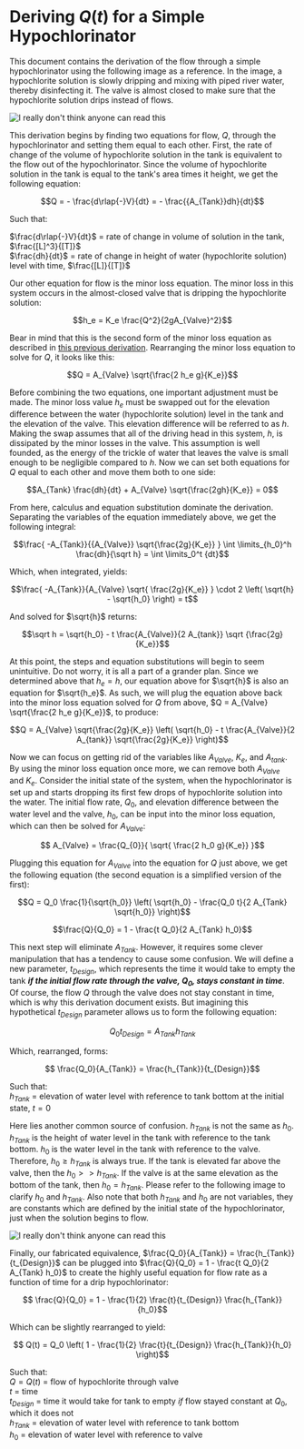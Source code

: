 # Deriving $Q(t)$ for a Simple Hypochlorinator

This document contains the derivation of the flow through a simple hypochlorinator using the following image as a reference. In the image, a hypochlorite solution is slowly dripping and mixing with piped river water, thereby disinfecting it. The valve is almost closed to make sure that the hypochlorite solution drips instead of flows.

![I really don't think anyone can read this](https://github.com/AguaClara/CEE4540_DC/blob/master/AguaClara%20Water%20Treatment%20Plant%20Design/Summary%20Sheets/Images/drip%20hypochlorinator.jpg?raw=true)

This derivation begins by finding two equations for flow, $Q$, through the hypochlorinator and setting them equal to each other. First, the rate of change of the volume of hypochlorite solution in the tank is equivalent to the flow out of the hypochlorinator. Since the volume of hypochlorite solution in the tank is equal to the tank's area times it height, we get the following equation:

$$Q =  - \frac{d\rlap{-}V}{dt} = - \frac{{A_{Tank}}dh}{dt}$$

Such that:  

$\frac{d\rlap{-}V}{dt}$ = rate of change in volume of solution in the tank, $\frac{[L]^3}{[T]}$  
$\frac{dh}{dt}$ = rate of change in height of water (hypochlorite solution) level with time, $\frac{[L]}{[T]}$  

Our other equation for flow is the minor loss equation. The minor loss in this system occurs in the almost-closed valve that is dripping the hypochlorite solution:

$$h_e = K_e \frac{Q^2}{2gA_{Valve}^2}$$

Bear in mind that this is the second form of the minor loss equation as described in [this previous derivation](https://github.com/AguaClara/CEE4540_DC/blob/master/AguaClara%20Water%20Treatment%20Plant%20Design/Summary%20Sheets/Minor_Loss_Equation_Derivation.md "Minor loss equation derivation"). Rearranging the minor loss equation to solve for $Q$, it looks like this:

$$Q = A_{Valve} \sqrt{\frac{2 h_e g}{K_e}}$$  

Before combining the two equations, one important adjustment must be made. The minor loss value $h_e$ must be swapped out for the elevation difference between the water (hypochlorite solution) level in the tank and the elevation of the valve. This elevation difference will be referred to as $h$. Making the swap assumes that all of the driving head in this system, $h$, is dissipated by the minor losses in the valve. This assumption is well founded, as the energy of the trickle of water that leaves the valve is small enough to be negligible compared to $h$. Now we can set both equations for $Q$ equal to each other and move them both to one side:

$$A_{Tank} \frac{dh}{dt} + A_{Valve} \sqrt{\frac{2gh}{K_e}} = 0$$


From here, calculus and equation substitution dominate the derivation. Separating the variables of the equation immediately above, we get the following integral:

$$\frac{ -A_{Tank}}{{A_{Valve}} \sqrt{\frac{2g}{K_e}} }   \int \limits_{h_0}^h \frac{dh}{\sqrt h} = \int \limits_0^t {dt}$$

Which, when integrated, yields:

$$\frac{ -A_{Tank}}{A_{Valve} \sqrt{ \frac{2g}{K_e}} } \cdot 2 \left( \sqrt{h} - \sqrt{h_0} \right) = t$$

And solved for $\sqrt{h}$ returns:

$$\sqrt h  = \sqrt{h_0} - t \frac{A_{Valve}}{2 A_{tank}} \sqrt {\frac{2g}{K_e}}$$

At this point, the steps and equation substitutions will begin to seem unintuitive. Do not worry, it is all a part of a grander plan. Since we determined above that $h_e = h$, our equation above for $\sqrt{h}$ is also an equation for $\sqrt{h_e}$. As such, we will plug the equation above back into the minor loss equation solved for $Q$ from above, $Q = A_{Valve} \sqrt{\frac{2 h_e g}{K_e}}$, to produce:

$$Q = A_{Valve} \sqrt{\frac{2g}{K_e}} \left( \sqrt{h_0}  - t \frac{A_{Valve}}{2 A_{tank}} \sqrt{\frac{2g}{K_e}} \right)$$

Now we can focus on getting rid of the variables like $A_{Valve}$, $K_e$, and $A_{tank}$. By using the minor loss equation once more, we can remove both $A_{Valve}$ and $K_e$. Consider the initial state of the system, when the hypochlorinator is set up and starts dropping its first few drops of hypochlorite solution into the water. The initial flow rate, $Q_0$, and elevation difference between the water level and the valve, $h_0$, can be input into the minor loss equation, which can then be solved for $A_{Valve}$:

$$ A_{Valve} = \frac{Q_{0}}{ \sqrt{ \frac{2 h_0 g}{K_e}} }$$

Plugging this equation for $A_{Valve}$ into the equation for $Q$ just above, we get the following equation (the second equation is a simplified version of the first):

$$Q = Q_0 \frac{1}{\sqrt{h_0}} \left( \sqrt{h_0} - \frac{Q_0 t}{2 A_{Tank} \sqrt{h_0}} \right)$$

$$\frac{Q}{Q_0} = 1 - \frac{t Q_0}{2 A_{Tank} h_0}$$

This next step will eliminate $A_{Tank}$. However, it requires some clever manipulation that has a tendency to cause some confusion. We will define a new parameter, $t_{Design}$, which represents the time it would take to empty the tank _**if the initial flow rate through the valve, $Q_0$, stays constant in time**_. Of course, the flow $Q$ through the valve does not stay constant in time, which is why this derivation document exists. But imagining this hypothetical $t_{Design}$ parameter allows us to form the following equation:

$$ Q_0 t_{Design} = A_{Tank} h_{Tank}$$

Which, rearranged, forms:

$$ \frac{Q_0}{A_{Tank}} = \frac{h_{Tank}}{t_{Design}}$$

Such that:  
$h_{Tank}$ = elevation of water level with reference to tank bottom at the initial state, $t = 0$

Here lies another common source of confusion. $h_{Tank}$ is not the same as $h_{0}$. $h_{Tank}$ is the height of water level in the tank with reference to the tank bottom. $h_{0}$ is the water level in the tank with reference to the valve. Therefore, $h_{0} \geq h_{Tank}$ is always true. If the tank is elevated far above the valve, then the $h_{0} > > h_{Tank}$. If the valve is at the same elevation as the bottom of the tank, then $h_{0} = h_{Tank}$. Please refer to the following image to clarify $h_{0}$ and $h_{Tank}$. Also note that both $h_{Tank}$ and $h_{0}$ are not variables, they are constants which are defined by the initial state of the hypochlorinator, just when the solution begins to flow.

![I really don't think anyone can read this](https://github.com/AguaClara/CEE4540_DC/blob/master/AguaClara%20Water%20Treatment%20Plant%20Design/Summary%20Sheets/Images/hypochlorinator%20variable%explanation.jpg?raw=true)

Finally, our fabricated equivalence, $\frac{Q_0}{A_{Tank}} = \frac{h_{Tank}}{t_{Design}}$ can be plugged into $\frac{Q}{Q_0} = 1 - \frac{t Q_0}{2 A_{Tank} h_0}$ to create the highly useful equation for flow rate as a function of time for a drip hypochlorinator:

$$ \frac{Q}{Q_0} = 1 - \frac{1}{2} \frac{t}{t_{Design}} \frac{h_{Tank}}{h_0}$$

Which can be slightly rearranged to yield:

$$ Q(t) = Q_0 \left( 1 - \frac{1}{2} \frac{t}{t_{Design}} \frac{h_{Tank}}{h_0} \right)$$

Such that:  
$Q = Q(t)$ = flow of hypochlorite through valve  
$t$ = time  
$t_{Design}$ = time it would take for tank to empty *if* flow stayed constant at $Q_0$, which it does not  
$h_{Tank}$ = elevation of water level with reference to tank bottom  
$h_0$ = elevation of water level with reference to valve  
